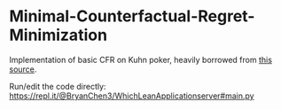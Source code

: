 # Minimal-Counterfactual-Regret-Minimization

Implementation of basic CFR on Kuhn poker, heavily borrowed from [this source](https://github.com/int8/counterfactual-regret-minimization). 

Run/edit the code directly: https://repl.it/@BryanChen3/WhichLeanApplicationserver#main.py

